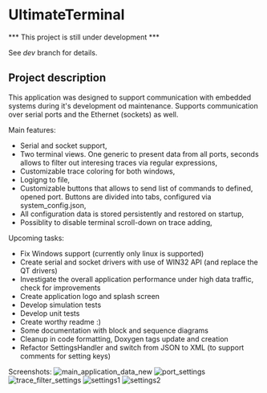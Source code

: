 # UltimateTerminal

*** This project is still under development ***

See *dev* branch for details.

## Project description

This application was designed to support communication with embedded systems during it's development od maintenance.
Supports communication over serial ports and the Ethernet (sockets) as well.

Main features:
- Serial and socket support,
- Two terminal views. One generic to present data from all ports, seconds allows to filter out interesing traces via regular expressions,
- Customizable trace coloring for both windows,
- Logigng to file,
- Customizable buttons that allows to send list of commands to defined, opened port. Buttons are divided into tabs, configured via system_config.json,
- All configuration data is stored persistently and restored on startup,
- Possiblity to disable terminal scroll-down on trace adding,

Upcoming tasks:
- Fix Windows support (currently only linux is supported)
- Create serial and socket drivers with use of WIN32 API (and replace the QT drivers)
- Investigate the overall application performance under high data traffic, check for improvements
- Create application logo and splash screen
- Develop simulation tests
- Develop unit tests
- Create worthy readme :)
- Some documentation with block and sequence diagrams
- Cleanup in code formatting, Doxygen tags update and creation
- Refactor SettingsHandler and switch from JSON to XML (to support comments for setting keys)

Screenshots:
![main_application_data_new](https://user-images.githubusercontent.com/47041583/219138558-25f26352-057f-471e-8e34-660ef9a5c417.png)
![port_settings](https://user-images.githubusercontent.com/47041583/219138593-3df2c6b3-c776-4a94-a837-df5266788ed0.png)
![trace_filter_settings](https://user-images.githubusercontent.com/47041583/219138613-6f58f250-bab2-46ea-80aa-6571ded0924d.png)
![settings1](https://user-images.githubusercontent.com/47041583/219138618-a49a4b5a-d7cb-4498-bee5-93dc7e775a31.png)
![settings2](https://user-images.githubusercontent.com/47041583/219138626-eae35481-f214-42bb-a6a5-2038e346b9cc.png)
